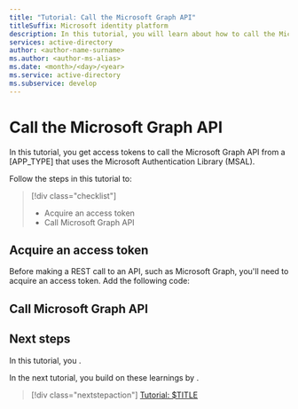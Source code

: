 ```yaml
---
title: "Tutorial: Call the Microsoft Graph API"
titleSuffix: Microsoft identity platform
description: In this tutorial, you will learn about how to call the Microsoft Graph API from a [APP_TYPE]
services: active-directory
author: <author-name-surname>
ms.author: <author-ms-alias>
ms.date: <month>/<day>/<year>
ms.service: active-directory
ms.subservice: develop
---
```


# Call the Microsoft Graph API

In this tutorial, you get access tokens to call the Microsoft Graph API from a [APP_TYPE] that uses the Microsoft Authentication Library (MSAL).

Follow the steps in this tutorial to:

> [!div class="checklist"]
>
> - Acquire an access token
> - Call Microsoft Graph API

## Acquire an access token

Before making a REST call to an API, such as Microsoft Graph, you'll need to acquire an access token. Add the following code:

## Call Microsoft Graph API

## Next steps

In this tutorial, you <!-- $TASKS_COMPLETED_AND_LEARNINGS_HERE -->.

In the next tutorial, you build on these learnings by <!-- $TASKS_AND_LEARNINGS_IN_NEXT_TUTORIAL_HERE -->.

> [!div class="nextstepaction"]
> [Tutorial: $TITLE](../../05-sign-out-users.md)
